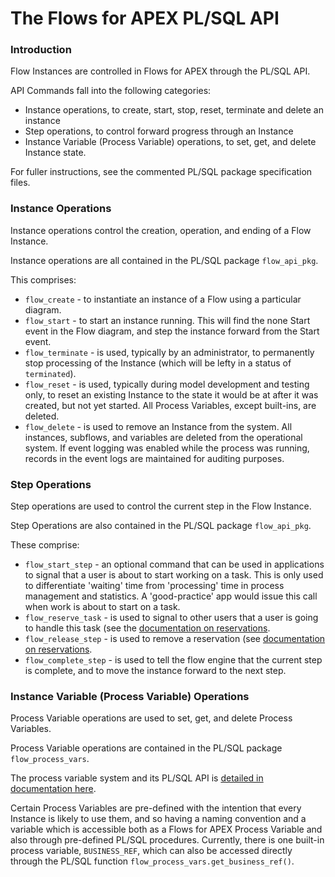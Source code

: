 # The Flows for APEX PL/SQL API

### Introduction

Flow Instances are controlled in Flows for APEX through the PL/SQL API.

API Commands fall into the following categories:

- Instance operations, to create, start, stop, reset, terminate and delete an instance
- Step operations, to control forward progress through an Instance
- Instance Variable (Process Variable) operations, to set, get, and delete Instance state.

For fuller instructions, see the commented PL/SQL package specification files.

### Instance Operations

Instance operations control the creation, operation, and ending of a Flow Instance.

Instance operations are all contained in the PL/SQL package `flow_api_pkg`.

This comprises:

- `flow_create` - to instantiate an instance of a Flow using a particular diagram.
- `flow_start` - to start an instance running.  This will find the none Start event in the Flow diagram, and step the instance forward from the Start event.
- `flow_terminate` - is used, typically by an administrator, to permanently stop processing of the Instance (which will be lefty in a status of `terminated`).
- `flow_reset` - is used, typically during model development and testing only, to reset an existing Instance to the state it would be at after it was created, but not yet started.  All Process Variables, except built-ins, are deleted.
- `flow_delete` - is used to remove an Instance from the system.  All instances, subflows, and variables are deleted from the operational system.  If event logging was enabled while the process was running, records in the event logs are maintained for auditing purposes.

### Step Operations

Step operations are used to control the current step in the Flow Instance.

Step Operations are also contained in the PL/SQL package `flow_api_pkg`.

These comprise:

- `flow_start_step` - an optional command that can be used in applications to signal that a user is about to start working on a task.  This is only used to differentiate 'waiting' time from 'processing' time in process management and statistics.  A 'good-practice' app would issue this call when work is about to start on a task.
- `flow_reserve_task` - is used to signal to other users that a user is going to handle this task (see the [documentation on reservations](reservations.md).
- `flow_release_step` - is used to remove a reservation (see [documentation on reservations](reservations.md).
- `flow_complete_step` - is used to tell the flow engine that the current step is complete, and to move the instance forward to the next step.

### Instance Variable (Process Variable) Operations

Process Variable operations are used to set, get, and delete Process Variables.

Process Variable operations are contained in the PL/SQL package `flow_process_vars`.

The process variable system and its PL/SQL API is [detailed in documentation here](ProcessVariables.md).

Certain Process Variables are pre-defined with the intention that every Instance is likely to use them, and so having a naming convention and a variable which is accessible both as a Flows for APEX Process Variable and also through pre-defined PL/SQL procedures.  Currently, there is one built-in process variable, `BUSINESS_REF`, which can also be accessed directly through the PL/SQL function `flow_process_vars.get_business_ref()`.
